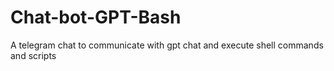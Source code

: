 # Chat-bot-GPT-Bash
A telegram chat to communicate with gpt chat and execute shell commands and scripts
